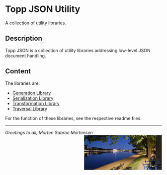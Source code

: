 # Topp JSON Utility

A collection of utility libraries.

## Description

Topp JSON is a collection of utility libraries addressing low-level JSON document handling.

## Content

The libraries are:

* [Generation Library](Topp-JSON-Generation-Library/README.md)
* [Serialization Library](Topp-JSON-Serialization-Library/README.md)
* [Transformation Library](Topp-JSON-Transformation-Library/README.md)
* [Traversal Library](Topp-JSON-Traversal-Library/README.md)

For the function of these libraries, see the respective readme files.

---

_Greetings to all, Morten Sabroe Mortensen_
<img align="right" width="250" src="doc/image/20220428_214818.png">
